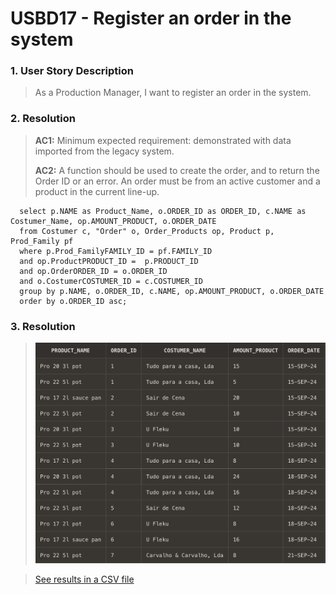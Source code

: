 # USBD17 -  Register an order in the system

### 1. User Story Description

>  As a Production Manager, I want to register an order in the system.

### 2. Resolution
>**AC1:** Minimum expected requirement: demonstrated with data imported from the
   legacy system.
> 
>**AC2:** A function should be used to create the order, and to return
the Order ID or an error. An order must be from an active customer and a
product in the current line-up.

      select p.NAME as Product_Name, o.ORDER_ID as ORDER_ID, c.NAME as Costumer_Name, op.AMOUNT_PRODUCT, o.ORDER_DATE
      from Costumer c, "Order" o, Order_Products op, Product p, Prod_Family pf
      where p.Prod_FamilyFAMILY_ID = pf.FAMILY_ID
      and op.ProductPRODUCT_ID =  p.PRODUCT_ID
      and op.OrderORDER_ID = o.ORDER_ID
      and o.CostumerCOSTUMER_ID = c.COSTUMER_ID
      group by p.NAME, o.ORDER_ID, c.NAME, op.AMOUNT_PRODUCT, o.ORDER_DATE
      order by o.ORDER_ID asc;


### 3. Resolution

>![Results](img/USBD17.png)

>[See results in a CSV file](csv_result/USBD17.csv)



